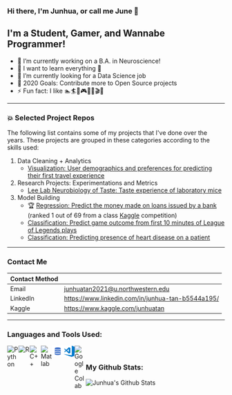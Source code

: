 ### Hi there, I'm Junhua, or call me June 👋

## I'm a Student, Gamer, and Wannabe Programmer!
- 🔬 I’m currently working on a B.A. in Neuroscience!
- 🌱 I want to learn everything 🤣
- 👯 I’m currently looking for a Data Science job
- 🥅 2020 Goals: Contribute more to Open Source projects
- ⚡ Fun fact: I like 🏊🏄🎿🎮🎸🎤🎬📖

---

### 💥 Selected Project Repos

The following list contains some of my projects that I've done over the years. These projects are grouped in these categories according to the skills used:

1. Data Cleaning + Analytics
    - [Visualization: User demographics and preferences for predicting their first travel experience](https://github.com/mataiscat/junhuatan_portfolio.github.io/tree/master/Travel%20Location)
2. Research Projects: Experimentations and Metrics
    - [Lee Lab Neurobiology of Taste: Taste experience of laboratory mice](https://github.com/mataiscat/junhuatan_portfolio.github.io/tree/master/Taste%20Experience)
3. Model Building
    - 🏆 [Regression: Predict the money made on loans issued by a bank](https://github.com/mataiscat/junhuatan_portfolio.github.io/tree/master/Bank%20Loan%20Decision) (ranked 1 out of 69 from a class [Kaggle](https://www.kaggle.com/c/nustat3013reg) competition)
    - [Classification: Predict game outcome from first 10 minutes of League of Legends plays](https://github.com/mataiscat/junhuatan_portfolio.github.io/tree/master/MOBA%20Game%20Outcome)
    - [Classification: Predicting presence of heart disease on a patient](https://github.com/mataiscat/STAT301-2-final-project)

---

### Contact Me

| Contact Method |  |
| --- | --- |
| Email | junhuatan2021@u.northwestern.edu |
| LinkedIn | https://www.linkedin.com/in/junhua-tan-b5544a195/ |
| Kaggle | https://www.kaggle.com/junhuatan |

---

### Languages and Tools Used:

<img align="left" alt="Python" width="26px" src="https://cdn3.iconfinder.com/data/icons/logos-and-brands-adobe/512/267_Python-512.png" />
<img align="left" alt="R" width="26px" src="https://www.r-project.org/logo/Rlogo.svg" />
<img align="left" alt="C++" width="26px" src="https://user-images.githubusercontent.com/42747200/46140125-da084900-c26d-11e8-8ea7-c45ae6306309.png" />
<img align="left" alt="Matlab" width="26px" src="https://upload.wikimedia.org/wikipedia/commons/2/21/Matlab_Logo.png" />
<img align="left" alt="SQL" width="26px" src="https://raw.githubusercontent.com/github/explore/80688e429a7d4ef2fca1e82350fe8e3517d3494d/topics/sql/sql.png" />
<img align="left" alt="Visual Studio Code" width="26px" src="https://raw.githubusercontent.com/github/explore/80688e429a7d4ef2fca1e82350fe8e3517d3494d/topics/visual-studio-code/visual-studio-code.png" />
<img align="left" alt="Google Colab" width="26px" src="https://colab.research.google.com/img/colab_favicon_256px.png" />

<br />

### My Github Stats:

<img align="left" alt="Junhua's Github Stats" src="https://github-readme-stats.vercel.app/api?username=mataiscat&show_icons=true&hide_border=true" />
